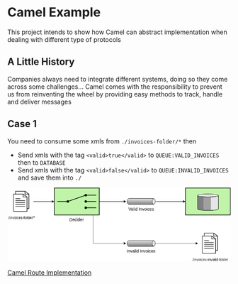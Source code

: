 # Camel Example

This project intends to show how Camel can abstract implementation
when dealing with different type of protocols

## A Little History

Companies always need to integrate different systems, doing so they come across some
challenges... Camel comes with the responsibility to prevent us from reinventing the
wheel by providing easy methods to track, handle and deliver messages

## Case 1

You need to consume some xmls from `./invoices-folder/*` then
 - Send xmls with the tag `<valid>true</valid>` to `QUEUE:VALID_INVOICES` then to `DATABASE`
 - Send xmls with the tag `<valid>false</valid>` to `QUEUE:INVALID_INVOICES` and save them into `./`

![EIP](./docs/diagram.png)

[Camel Route Implementation](./src/main/java/poc/routes/MainRoute.groovy)
